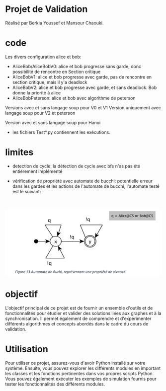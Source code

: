 # Projet de Validation
Réalisé par Berkia Youssef et Mansour Chaouki.

# code
Les divers configuration alice et bob:
- AliceBob/AliceBobV0: alice et bob progresse sans garde, donc possibilité de rencontre en Section critique
- AliceBobV1: alice et bob progresse avec garde, pas de rencontre en section critique, mais il y'a deadlock
- AliceBobV2: alice et bob progresse avec garde, et sans deadlock. Bob donne la priorité à alice
- AliceBobPeterson: alice et bob avec algorithme de peterson

Versions avec et sans langage soup pour V0 et V1 
Version uniquement avec langage soup pour V2 et peterson

Version avec et sans langage soup pour Hanoi

- les fichiers Test*.py contiennent les exécutions.

# limites

- detection de cycle: la détection de cycle avec bfs n'as pas été entièrement implémenté

- vérification de propriété avec automate de bucchi: potentielle erreur dans les gardes et les actions de l'automate de bucchi, l'automate testé est le suivant:
<br>
<br>

<img src="/res/annexe1.png" alt="Alt text" title="Optional title">


# objectif 
L'objectif principal de ce projet est de fournir un ensemble d'outils et de fonctionnalités pour étudier et valider des solutions liées aux graphes et à la synchronisation. Il permet également de comprendre et d'expérimenter différents algorithmes et concepts abordés dans le cadre du cours de validation.

# Utilisation
Pour utiliser ce projet, assurez-vous d'avoir Python installé sur votre système. Ensuite, vous pouvez explorer les différents modules en important les classes et les fonctions pertinentes dans vos propres scripts Python. Vous pouvez également exécuter les exemples de simulation fournis pour tester les fonctionnalités des différents modules.
